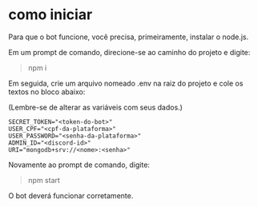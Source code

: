 # como iniciar

Para que o bot funcione, você precisa, primeiramente, instalar o node.js.

Em um prompt de comando, direcione-se ao caminho do projeto e digite:

> npm i

Em seguida, crie um arquivo nomeado .env na raiz do projeto e cole os textos no bloco abaixo:

(Lembre-se de alterar as variáveis com seus dados.)
  
```
SECRET_TOKEN="<token-do-bot>"
USER_CPF="<cpf-da-plataforma>"
USER_PASSWORD="<senha-da-plataforma>"
ADMIN_ID="<discord-id>"
URI="mongodb+srv://<nome>:<senha>"
```

Novamente ao prompt de comando, digite:

> npm start

O bot deverá funcionar corretamente.

